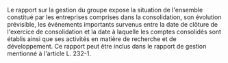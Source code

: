   
Le rapport sur la gestion du groupe expose la situation de l'ensemble constitué par les entreprises comprises dans la consolidation, son évolution prévisible, les événements importants survenus entre la date de clôture de l'exercice de consolidation et la date à laquelle les comptes consolidés sont établis ainsi que ses activités en matière de recherche et de développement. Ce rapport peut être inclus dans le rapport de gestion mentionné à l'article L. 232-1.  

  

